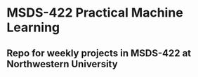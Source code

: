 # MSDS-422 Practical Machine Learning  
## Repo for weekly projects in MSDS-422 at Northwestern University
